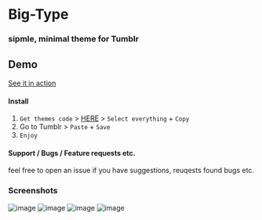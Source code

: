 # Big-Type
### sipmle, minimal theme for Tumblr


## Demo
  [See it in action](http://orbit-theme.tumblr.com/)

#### Install
1. `Get themes code` > [HERE](https://raw.githubusercontent.com/thagxt/Orbit/master/theme.html) > `Select everything` + `Copy`
2. Go to Tumblr > `Paste` + `Save`
3. `Enjoy`

#### Support / Bugs / Feature requests etc.
feel free to open an issue if you have suggestions, reuqests found bugs etc.

### Screenshots
![image](https://i.imgur.com/MX80cHM.png)
![image](https://i.imgur.com/oQIM0Vt.png)
![image](https://i.imgur.com/qEHiJ88.png)
![image](https://i.imgur.com/9Y8nJ2H.png)
